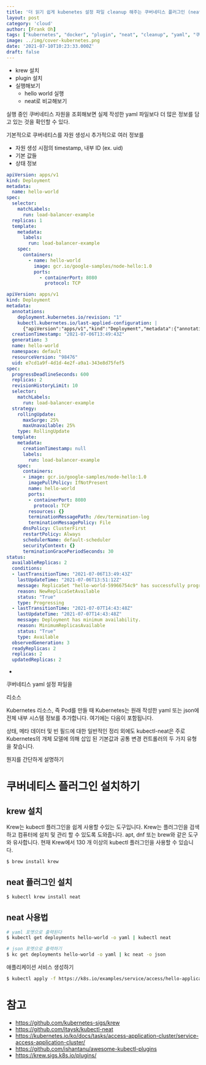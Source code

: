 ```yaml
---
title: '더 읽기 쉽게 kubenetes 설정 파일 cleanup 해주는 쿠버네티스 플러그인 (neat)'
layout: post
category: 'cloud'
author: [Frank Oh]
tags: ["kubernetes", "docker", "plugin", "neat", "cleanup", "yaml", "쿠버네티스", "플러그인", "설정"]
image: ../img/cover-kubernetes.png
date: '2021-07-10T10:23:33.000Z'
draft: false
---
```


- krew 설치
- plugin 설치
- 실행해보기
  - hello world 실행
  - neat로 비교해보기

실행 중인 쿠버네티스 자원을 조회해보면 실제 작성한 yaml 파일보다 더 많은 정보를 담고 있는 것을 확인할 수 있다. 

기본적으로 쿠버네티스를 자원 생성시 추가적으로 여러 정보를 

- 자원 생성 시점의 timestamp, 내부 ID (ex. uid)
- 기본 값들
- 상태 정보


```yaml
apiVersion: apps/v1
kind: Deployment
metadata:
  name: hello-world
spec:
  selector:
    matchLabels:
      run: load-balancer-example
  replicas: 1
  template:
    metadata:
      labels:
        run: load-balancer-example
    spec:
      containers:
        - name: hello-world
          image: gcr.io/google-samples/node-hello:1.0
          ports:
            - containerPort: 8080
              protocol: TCP

```

```yaml
apiVersion: apps/v1
kind: Deployment
metadata:
  annotations:
    deployment.kubernetes.io/revision: "1"
    kubectl.kubernetes.io/last-applied-configuration: |
      {"apiVersion":"apps/v1","kind":"Deployment","metadata":{"annotations":{},"name":"hello-world","namespace":"default"},"spec":{"replicas":2,"selector":{"matchLabels":{"run":"load-balancer-example"}},"template":{"metadata":{"labels":{"run":"load-balancer-example"}},"spec":{"containers":[{"image":"gcr.io/google-samples/node-hello:1.0","name":"hello-world","ports":[{"containerPort":8080,"protocol":"TCP"}]}]}}}}
  creationTimestamp: "2021-07-06T13:49:43Z"
  generation: 3
  name: hello-world
  namespace: default
  resourceVersion: "98476"
  uid: e7cd1a9f-4d1d-4e2f-a9a1-343e8d75fef5
spec:
  progressDeadlineSeconds: 600
  replicas: 2
  revisionHistoryLimit: 10
  selector:
    matchLabels:
      run: load-balancer-example
  strategy:
    rollingUpdate:
      maxSurge: 25%
      maxUnavailable: 25%
    type: RollingUpdate
  template:
    metadata:
      creationTimestamp: null
      labels:
        run: load-balancer-example
    spec:
      containers:
      - image: gcr.io/google-samples/node-hello:1.0
        imagePullPolicy: IfNotPresent
        name: hello-world
        ports:
        - containerPort: 8080
          protocol: TCP
        resources: {}
        terminationMessagePath: /dev/termination-log
        terminationMessagePolicy: File
      dnsPolicy: ClusterFirst
      restartPolicy: Always
      schedulerName: default-scheduler
      securityContext: {}
      terminationGracePeriodSeconds: 30
status:
  availableReplicas: 2
  conditions:
  - lastTransitionTime: "2021-07-06T13:49:43Z"
    lastUpdateTime: "2021-07-06T13:51:12Z"
    message: ReplicaSet "hello-world-59966754c9" has successfully progressed.
    reason: NewReplicaSetAvailable
    status: "True"
    type: Progressing
  - lastTransitionTime: "2021-07-07T14:43:48Z"
    lastUpdateTime: "2021-07-07T14:43:48Z"
    message: Deployment has minimum availability.
    reason: MinimumReplicasAvailable
    status: "True"
    type: Available
  observedGeneration: 3
  readyReplicas: 2
  replicas: 2
  updatedReplicas: 2
```



- 


쿠버네티스 yaml 설정 파일을 



리소스 

Kubernetes 리소스, 즉 Pod를 만들 때 Kubernetes는 원래 작성한 yaml 또는 json에 전체 내부 시스템 정보를 추가합니다. 여기에는 다음이 포함됩니다.

상태, 메타 데이터 및 빈 필드에 대한 일반적인 정리 외에도 kubectl-neat은 주로 Kubernetes의 개체 모델에 의해 삽입 된 기본값과 공통 변경 컨트롤러의 두 가지 유형을 찾습니다.



뭔지를 간단하게 설명하기

# 쿠버네티스 플러그인 설치하기

## krew 설치

Krew는 kubectl 플러그인을 쉽게 사용할 수있는 도구입니다. Krew는 플러그인을 검색하고 컴퓨터에 설치 및 관리 할 수 있도록 도와줍니다. apt, dnf 또는 brew와 같은 도구와 유사합니다. 현재 Krew에서 130 개 이상의 kubectl 플러그인을 사용할 수 있습니다.

```bash
$ brew install krew
```

## neat 플러그인 설치

```bash
$ kubectl krew install neat
```



## neat 사용법

```bash
# yaml 포멧으로 출력된다
$ kubectl get deployments hello-world -o yaml | kubectl neat 

# json 포멧으로 출력하기
$ kc get deployments hello-world -o yaml | kc neat -o json
```



애플리케이션 서비스 생성하기



```bash
$ kubectl apply -f https://k8s.io/examples/service/access/hello-application.yaml
```



# 참고



- https://github.com/kubernetes-sigs/krew
- https://github.com/itaysk/kubectl-neat
- https://kubernetes.io/ko/docs/tasks/access-application-cluster/service-access-application-cluster/
- https://github.com/ishantanu/awesome-kubectl-plugins
- https://krew.sigs.k8s.io/plugins/

